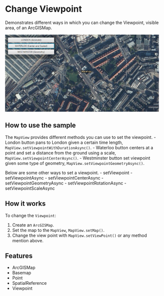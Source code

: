 <h1>Change Viewpoint</h1>

<p>Demonstrates different ways in which you can change the Viewpoint, visible area, of an ArcGISMap.</p>

<p><img src="ChangeViewpoint.png"/></p>

<h2>How to use the sample</h2>

<p>The <code>MapView</code> provides different methods you can use to set the viewpoint.
 - London button pans to London given a certain time length, <code>MapView.setViewpointWithDurationAsync()</code>.
 - Waterloo button centers at a point and set a distance from the ground using a scale, <code>MapView.setViewpointCenterAsync()</code>.
 - Westminster button set viewpoint given some type of geometry, <code>MapView.setViewpointGeometryAsync()</code>.</p>

<p>Below are some other ways to set a viewpoint.
 - setViewpoint
 - setViewpointAsync
 - setViewpointCenterAsync
 - setViewpointGeometryAsync
 - setViewpointRotationAsync
 - setViewpointScaleAsync</p>

<h2>How it works</h2>

<p>To change the <code>Viewpoint</code>:</p>

<ol>
 <li>Create an <code>ArcGISMap</code>. </li>
 <li>Set the map to the <code>MapView</code>, <code>MapView.setMap()</code>. </li>
 <li>Change the view point with <code>MapView.setViewPoint()</code> or any method mention above.</li>
</ol>

<h2>Features</h2>

<ul>
 <li>ArcGISMap</li>
 <li>Basemap</li>
 <li>Point</li>
 <li>SpatialReference</li>
 <li>Viewpoint</li>
</ul>


